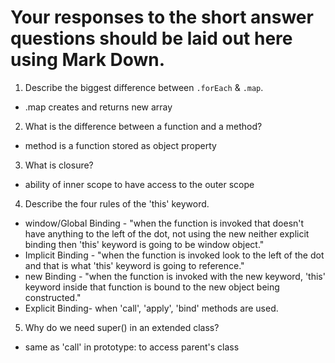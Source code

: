 # Your responses to the short answer questions should be laid out here using Mark Down.
1. Describe the biggest difference between `.forEach` & `.map`.
 - .map creates and returns new array
2. What is the difference between a function and a method?
 - method is a function stored as object property
3. What is closure?
 - ability of inner scope to have access to the outer scope
4. Describe the four rules of the 'this' keyword.
 - window/Global Binding - "when the function is invoked that doesn't have anything to the left of the dot, not using the new neither explicit binding then 'this' keyword is going to be window object."
 - Implicit Binding - "when the function is invoked look to the left of the dot and that is what 'this' keyword is going to reference."
 - new Binding - "when the function is invoked with the new keyword, 'this' keyword inside that function is bound to the new object being constructed."
 - Explicit Binding- when 'call', 'apply', 'bind' methods are used. 


5. Why do we need super() in an extended class?
- same as 'call' in prototype: to access parent's class